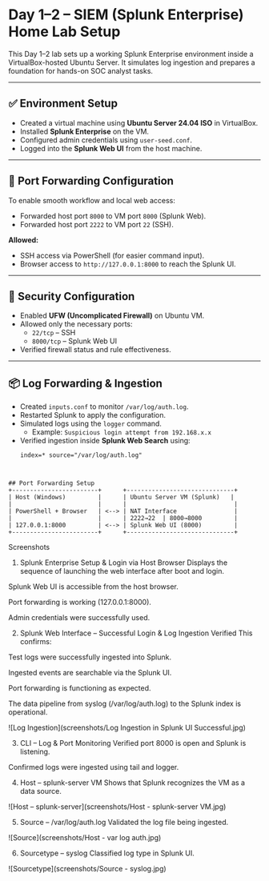 # Day 1–2 – SIEM (Splunk Enterprise) Home Lab Setup

This Day 1–2 lab sets up a working Splunk Enterprise environment inside a VirtualBox-hosted Ubuntu Server. It simulates log ingestion and prepares a foundation for hands-on SOC analyst tasks.

---

## ✅ Environment Setup

- Created a virtual machine using **Ubuntu Server 24.04 ISO** in VirtualBox.
- Installed **Splunk Enterprise** on the VM.
- Configured admin credentials using `user-seed.conf`.
- Logged into the **Splunk Web UI** from the host machine.

---

## 🔁 Port Forwarding Configuration

To enable smooth workflow and local web access:

- Forwarded host port `8000` to VM port `8000` (Splunk Web).
- Forwarded host port `2222` to VM port `22` (SSH).

**Allowed:**
- SSH access via PowerShell (for easier command input).
- Browser access to `http://127.0.0.1:8000` to reach the Splunk UI.

---

## 🔐 Security Configuration

- Enabled **UFW (Uncomplicated Firewall)** on Ubuntu VM.
- Allowed only the necessary ports:
  - `22/tcp` – SSH  
  - `8000/tcp` – Splunk Web UI  
- Verified firewall status and rule effectiveness.

---

## 📦 Log Forwarding & Ingestion

- Created `inputs.conf` to monitor `/var/log/auth.log`.
- Restarted Splunk to apply the configuration.
- Simulated logs using the `logger` command.
  - Example: `Suspicious login attempt from 192.168.x.x`
- Verified ingestion inside **Splunk Web Search** using:
  ```spl
  index=* source="/var/log/auth.log"



```
## Port Forwarding Setup
+------------------------+      +------------------------------+
| Host (Windows)         |      | Ubuntu Server VM (Splunk)   |
|                        |      |                              |
| PowerShell + Browser   | <--> | NAT Interface                |
|                        |      | 2222→22  | 8000→8000         |
| 127.0.0.1:8000         | <--> | Splunk Web UI (8000)         |
+------------------------+      +------------------------------+
```
Screenshots
1. Splunk Enterprise Setup & Login via Host Browser
Displays the sequence of launching the web interface after boot and login.

Splunk Web UI is accessible from the host browser.

Port forwarding is working (127.0.0.1:8000).

Admin credentials were successfully used.


2. Splunk Web Interface – Successful Login & Log Ingestion Verified
This confirms:

Test logs were successfully ingested into Splunk.

Ingested events are searchable via the Splunk UI.

Port forwarding is functioning as expected.

The data pipeline from syslog (/var/log/auth.log) to the Splunk index is operational.

![Log Ingestion](screenshots/Log Ingestion in Splunk UI Successful.jpg)

3. CLI – Log & Port Monitoring
Verified port 8000 is open and Splunk is listening.

Confirmed logs were ingested using tail and logger.


4. Host – splunk-server VM
Shows that Splunk recognizes the VM as a data source.

![Host – splunk-server](screenshots/Host - splunk-server VM.jpg)

5. Source – /var/log/auth.log
Validated the log file being ingested.

![Source](screenshots/Host - var log auth.jpg)

6. Sourcetype – syslog
Classified log type in Splunk UI.

![Sourcetype](screenshots/Source - syslog.jpg)




